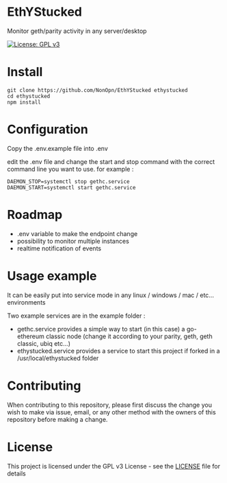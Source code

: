 # EthYStucked
Monitor geth/parity activity in any server/desktop


[![License: GPL v3](https://img.shields.io/badge/License-GPL%20v3-blue.svg)](https://www.gnu.org/licenses/gpl-3.0)


# Install

```
git clone https://github.com/NonOpn/EthYStucked ethystucked
cd ethystucked
npm install
```

# Configuration

Copy the .env.example file into .env

edit the .env file and change the start and stop command with the correct command line you want to use.
for example :
```
DAEMON_STOP=systemctl stop gethc.service
DAEMON_START=systemctl start gethc.service
```

# Roadmap

- .env variable to make the endpoint change
- possibility to monitor multiple instances
- realtime notification of events

# Usage example

It can be easily put into service mode in any linux / windows / mac / etc... environments

Two example services are in the example folder :

  - gethc.service provides a simple way to start (in this case) a go-ethereum classic node (change it according to your parity, geth, geth classic, ubiq etc...)
  - ethystucked.service provides a service to start this project if forked in a /usr/local/ethystucked folder


# Contributing

When contributing to this repository, please first discuss the change you wish to make via issue, email, or any other method with the owners of this repository before making a change.

# License

This project is licensed under the GPL v3 License - see the [LICENSE](LICENSE) file for details
